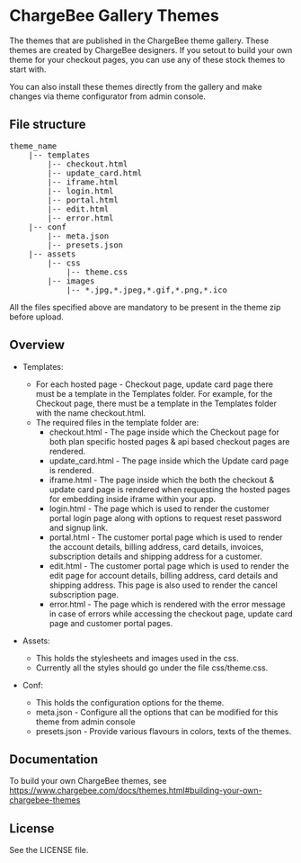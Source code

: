 # ChargeBee Gallery Themes

The themes that are published in the ChargeBee theme gallery. These themes are created by ChargeBee designers. If you setout to build your own theme for your checkout pages, you can use any of these stock themes to start with.

You can also install these themes directly from the gallery and make changes via theme configurator from admin console.

## File structure

<pre>
theme_name
	|-- templates
		|-- checkout.html
		|-- update_card.html			
		|-- iframe.html
		|-- login.html
		|-- portal.html
		|-- edit.html
		|-- error.html
	|-- conf
		|-- meta.json
		|-- presets.json
	|-- assets
		|-- css
			|-- theme.css
		|-- images
			|-- *.jpg,*.jpeg,*.gif,*.png,*.ico
</pre>
All the files specified above are mandatory to be present in the theme zip before upload.


## Overview
* Templates:
    * For each hosted page - Checkout page, update card page there must be a template in the Templates folder. For example, for the Checkout page, there must be a template in the Templates folder with the name checkout.html.
    * The required files in the template folder are:
        * checkout.html - The page inside which the Checkout page for both plan specific hosted pages & api based checkout pages are rendered.
		* update_card.html - The page inside which the Update card page is rendered.
		* iframe.html - The page inside which the both the checkout & update card page is rendered when requesting the hosted pages for embedding inside iframe within your app.
		* login.html - The page which is used to render the customer portal login page along with options to request reset password and signup link.
		* portal.html - The customer portal page which is used to render the account details, billing address, card details, invoices, subscription details and shipping address for a customer.
		* edit.html - The customer portal page which is used to render the edit page for account details, billing address, card details and shipping address. This page is also used to render the cancel subscription page.
		* error.html - The page which is rendered with the error message in case of errors while accessing the checkout page, update card page and customer portal pages.

* Assets:
    * This holds the stylesheets and images used in the css.
    * Currently all the styles should go under the file css/theme.css.

* Conf:
    * This holds the configuration options for the theme.
    * meta.json - Configure all the options that can be modified for this theme from admin console
    * presets.json - Provide various flavours in colors, texts of the themes.

## Documentation

To build your own ChargeBee themes, see https://www.chargebee.com/docs/themes.html#building-your-own-chargebee-themes


## License

See the LICENSE file.

